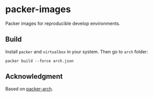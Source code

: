 # packer-images
Packer images for reproducible develop environments.


## Build
Install `packer` and `virtualbox` in your system. Then go to `arch` folder:
```
packer build --force arch.json
```


## Acknowledgment
Based on [packer-arch](https://github.com/elasticdog/packer-arch).
